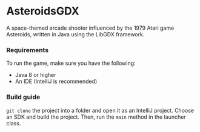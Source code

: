 # AsteroidsGDX
A space-themed arcade shooter influenced by the 1979 Atari game Asteroids, written in Java using the LibGDX framework.

### Requirements
To run the game, make sure you have the following:
* Java 8 or higher
* An IDE (IntelliJ is recommended)

### Build guide
```git clone``` the project into a folder and open it as an IntelliJ project. Choose an SDK and build the project. 
Then, run the ```main``` method in the launcher class.
